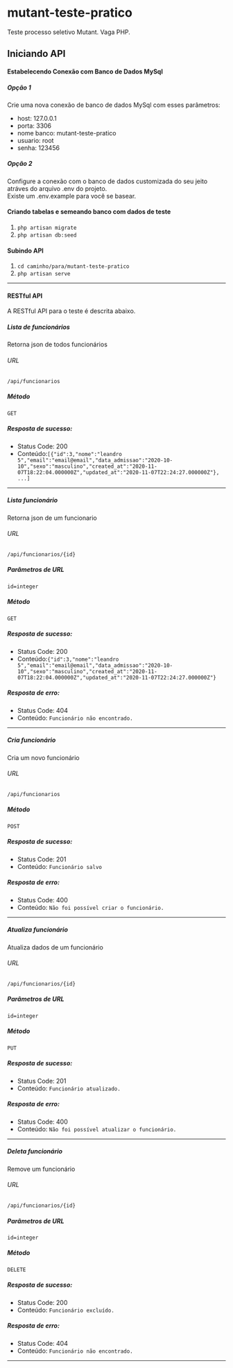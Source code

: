 # mutant-teste-pratico
Teste processo seletivo Mutant. Vaga PHP.

## Iniciando API  
#### Estabelecendo Conexão com Banco de Dados MySql  
##### Opção 1  
Crie uma nova conexão de banco de dados MySql com esses parâmetros:  
- host: 127.0.0.1
- porta: 3306
- nome banco: mutant-teste-pratico
- usuario: root
- senha: 123456

##### Opção 2  
Configure a conexão com o banco de dados customizada do seu jeito atráves do arquivo .env do projeto.  
Existe um .env.example para você se basear.

#### Criando tabelas e semeando banco com dados de teste
1. ```php artisan migrate```
2. ```php artisan db:seed```


#### Subindo API
1. ```cd caminho/para/mutant-teste-pratico```
2. ```php artisan serve```
---
#### RESTful API
A RESTful API para o teste é descrita abaixo.

##### Lista de funcionários
Retorna json de todos funcionários
###### URL
    /api/funcionarios
##### Método
    GET
##### Resposta de sucesso:
- Status Code: 200
- Conteúdo:```[{"id":3,"nome":"leandro 5","email":"email@email","data_admissao":"2020-10-10","sexo":"masculino","created_at":"2020-11-07T18:22:04.000000Z","updated_at":"2020-11-07T22:24:27.000000Z"}, ...]```
---
##### Lista funcionário
Retorna json de um funcionario
###### URL
    /api/funcionarios/{id}
##### Parâmetros de URL
    id=integer
##### Método
    GET
##### Resposta de sucesso:
- Status Code: 200
- Conteúdo:```{"id":3,"nome":"leandro 5","email":"email@email","data_admissao":"2020-10-10","sexo":"masculino","created_at":"2020-11-07T18:22:04.000000Z","updated_at":"2020-11-07T22:24:27.000000Z"}```

##### Resposta de erro:
- Status Code: 404
- Conteúdo: ```Funcionário não encontrado.```
---
##### Cria funcionário
Cria um novo funcionário 
###### URL
    /api/funcionarios
##### Método
    POST
##### Resposta de sucesso:
- Status Code: 201
- Conteúdo: ```Funcionário salvo```

##### Resposta de erro:
- Status Code: 400
- Conteúdo: ```Não foi possível criar o funcionário.```
---
##### Atualiza funcionário
Atualiza dados de um funcionário
###### URL
    /api/funcionarios/{id}
##### Parâmetros de URL
    id=integer
##### Método
    PUT
##### Resposta de sucesso:
- Status Code: 201
- Conteúdo: ```Funcionário atualizado.```

##### Resposta de erro:
- Status Code: 400
- Conteúdo: ```Não foi possível atualizar o funcionário.```
---
##### Deleta funcionário
Remove um funcionário
###### URL
    /api/funcionarios/{id}
##### Parâmetros de URL
    id=integer
##### Método
    DELETE
##### Resposta de sucesso:
- Status Code: 200
- Conteúdo: ```Funcionário excluído.```

##### Resposta de erro:
- Status Code: 404
- Conteúdo: ```Funcionário não encontrado.```
---